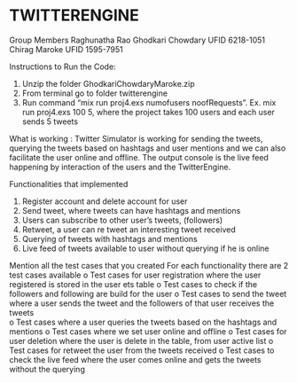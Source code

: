 # TWITTERENGINE

Group Members
Raghunatha Rao Ghodkari Chowdary   UFID 6218-1051
Chirag Maroke                      UFID 1595-7951

Instructions to Run the Code:
1.	Unzip the folder GhodkariChowdaryMaroke.zip
2.	From terminal go to folder twitterengine
3.	Run command “mix run proj4.exs numofusers noofRequests”.
Ex.  mix run proj4.exs 100 5, where the project takes 100 users and each user sends 5 tweets

What is working :
Twitter Simulator is working for sending the tweets, querying the tweets based on hashtags and user mentions and we can also facilitate the user online and offline. The output console is the live feed happening by interaction of the users and the TwitterEngine.

Functionalities that  implemented
1.	Register account and delete account for user
2.	Send tweet, where tweets can have hashtags and mentions
3.	Users can subscribe to other user’s tweets, (followers)
4.	Retweet, a user can re tweet an interesting tweet received
5.	Querying of tweets with hashtags and mentions
6.	Live feed of tweets available to user without querying if he is online


Mention all the test cases that you created
For each functionality there are 2 test cases available
o	Test cases for user registration where the user registered is stored in the user ets table 
o	Test cases to check if the followers and following are build for the user
o	Test cases to send the tweet where a user sends the tweet and the followers of that user receives the tweets  
o	Test cases where a user queries the tweets based on the hashtags and mentions
o	Test cases where we set user online and offline
o	Test cases for user deletion where the user is delete in the table, from user active list
o	Test cases for retweet the user from the tweets received
o	Test cases to check the live feed where the user comes online and gets the tweets without the querying
